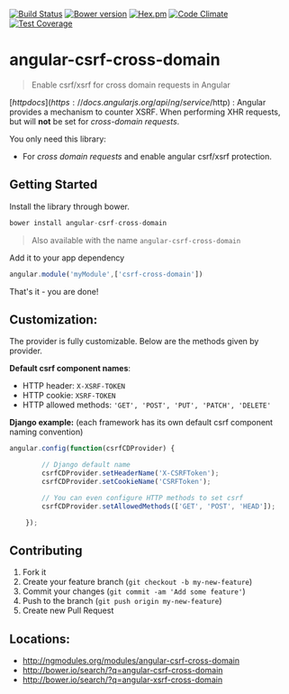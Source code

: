 [![Build Status](https://secure.travis-ci.org/pasupulaphani/angular-csrf-cross-domain.png?branch=master)](http://travis-ci.org/pasupulaphani/angular-csrf-cross-domain) [![Bower version](https://badge.fury.io/bo/angular-csrf-cross-domain.svg)](http://badge.fury.io/bo/angular-csrf-cross-domain) [![Hex.pm](http://img.shields.io/hexpm/l/plug.svg)]() [![Code Climate](https://codeclimate.com/github/pasupulaphani/angular-csrf-cross-domain/badges/gpa.svg)](https://codeclimate.com/github/pasupulaphani/angular-csrf-cross-domain) [![Test Coverage](https://codeclimate.com/github/pasupulaphani/angular-csrf-cross-domain/badges/coverage.svg)](https://codeclimate.com/github/pasupulaphani/angular-csrf-cross-domain)

angular-csrf-cross-domain
============
> Enable csrf/xsrf for cross domain requests in Angular

[$http docs](https://docs.angularjs.org/api/ng/service/$http) : 
Angular provides a mechanism to counter XSRF. When performing XHR requests, but will **not** be set for *cross-domain requests*.

You only need this library:
* For *cross domain requests* and enable angular csrf/xsrf protection.

Getting Started
-----
Install the library through bower.
```js
bower install angular-csrf-cross-domain
```
>Also available with the name ```angular-csrf-cross-domain```

Add it to your app dependency
```js
angular.module('myModule',['csrf-cross-domain'])
```

That's it - you are done!

## Customization:
The provider is fully customizable. Below are the methods given by provider.

**Default csrf component names**:
- HTTP header: ```X-XSRF-TOKEN```
- HTTP cookie: ```XSRF-TOKEN```
- HTTP allowed methods: ```'GET', 'POST', 'PUT', 'PATCH', 'DELETE'```

**Django example:** (each framework has its own default csrf component naming convention)

```js
angular.config(function(csrfCDProvider) {

        // Django default name
        csrfCDProvider.setHeaderName('X-CSRFToken');
        csrfCDProvider.setCookieName('CSRFToken');

        // You can even configure HTTP methods to set csrf
        csrfCDProvider.setAllowedMethods(['GET', 'POST', 'HEAD']);

    });
```

## Contributing

1. Fork it
2. Create your feature branch (`git checkout -b my-new-feature`)
3. Commit your changes (`git commit -am 'Add some feature'`)
4. Push to the branch (`git push origin my-new-feature`)
5. Create new Pull Request

## Locations:
- http://ngmodules.org/modules/angular-csrf-cross-domain
- http://bower.io/search/?q=angular-csrf-cross-domain
- http://bower.io/search/?q=angular-xsrf-cross-domain